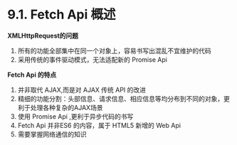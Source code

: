 # 9.1. Fetch Api 概述

**XMLHttpRequest的问题**

1. 所有的功能全部集中在同一个对象上，容易书写出混乱不宜维护的代码
2. 采用传统的事件驱动模式，无法适配新的 Promise Api


**Fetch Api 的特点**

1. 并非取代 AJAX,而是对 AJAX 传统 API 的改进
2. 精细的功能分割：头部信息、请求信息、相应信息等均分布到不同的对象，更利于处理各种复杂的AJAX场景
3. 使用 Promise Api ,更利于异步代码的书写
4. Fetch Api 并非ES6 的内容，属于 HTML5 新增的 Web Api
5. 需要掌握网络通信的知识